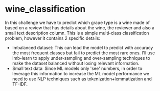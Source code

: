 # wine_classification
In this challenge we have to predict which grape type is a wine made of based on a review that has details about the wine, the reviewer and also a small text description column. This is a simple multi-class classification problem, however it contains 2 specific details:

- Imbalanced dataset: This can lead the model to predict with accuracy the most frequent classes but fail to predict the most rare ones. I'll use imb-learn to apply under-sampling and over-sampling techniques to make the dataset balanced without losing relevant information.
- Small text data: Since ML models only 'see' numbers, in order to leverage this information to increase the ML model performance we need to use NLP techniques such as tokenization+lemmatization and TF-IDF.
